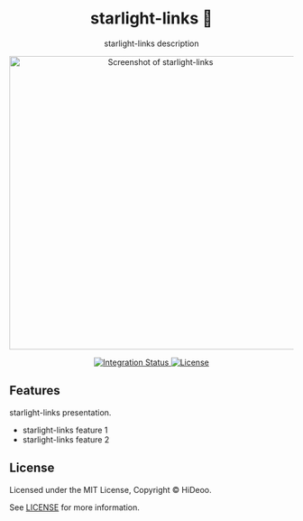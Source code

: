 <div align="center">
  <h1>starlight-links 🚧</h1>
  <p>starlight-links description</p>
  <p>
    <a href="https://dummyimage.com/520x350/121212/cdc8be.png&text=screenshot" title="Screenshot of starlight-links">
      <img alt="Screenshot of starlight-links" src="https://dummyimage.com/520x350/121212/cdc8be.png&text=screenshot" width="520" />
    </a>
  </p>
</div>

<div align="center">
  <a href="https://github.com/HiDeoo/starlight-links/actions/workflows/integration.yml">
    <img alt="Integration Status" src="https://github.com/HiDeoo/starlight-links/actions/workflows/integration.yml/badge.svg" />
  </a>
  <a href="https://github.com/HiDeoo/starlight-links/blob/main/LICENSE">
    <img alt="License" src="https://badgen.net/github/license/HiDeoo/starlight-links" />
  </a>
  <br />
</div>

## Features

starlight-links presentation.

- starlight-links feature 1
- starlight-links feature 2

## License

Licensed under the MIT License, Copyright © HiDeoo.

See [LICENSE](https://github.com/HiDeoo/starlight-links/blob/main/LICENSE) for more information.
